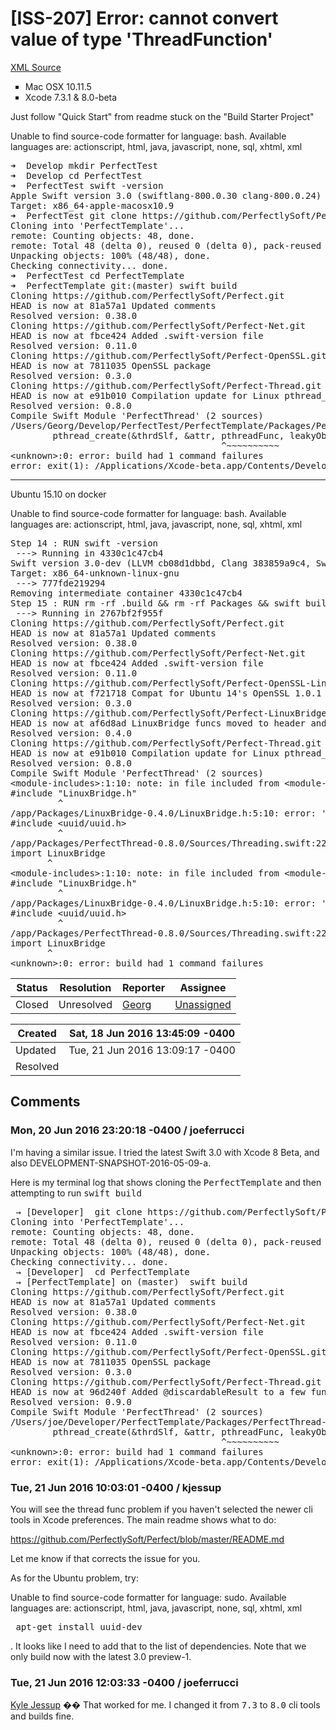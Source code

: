# [ISS-207] Error: cannot convert value of type 'ThreadFunction'

[XML Source](./xml/ISS-207.xml)
<p><ul class="alternate" type="square">
	<li>Mac OSX 10.11.5</li>
	<li>Xcode 7.3.1 &amp; 8.0-beta</li>
</ul>


<p>Just follow "Quick Start" from readme stuck on the "Build Starter Project"</p>

<div class="code panel" style="border-width: 1px;"><div class="codeContent panelContent">
<div class="error"><span class="error">Unable to find source-code formatter for language: bash.</span> Available languages are: actionscript, html, java, javascript, none, sql, xhtml, xml</div><pre>
➜  Develop mkdir PerfectTest
➜  Develop cd PerfectTest
➜  PerfectTest swift -version
Apple Swift version 3.0 (swiftlang-800.0.30 clang-800.0.24)
Target: x86_64-apple-macosx10.9
➜  PerfectTest git clone https:<span class="code-comment">//github.com/PerfectlySoft/PerfectTemplate.git
</span>Cloning into 'PerfectTemplate'...
remote: Counting objects: 48, done.
remote: Total 48 (delta 0), reused 0 (delta 0), pack-reused 48
Unpacking objects: 100% (48/48), done.
Checking connectivity... done.
➜  PerfectTest cd PerfectTemplate
➜  PerfectTemplate git:(master) swift build
Cloning https:<span class="code-comment">//github.com/PerfectlySoft/Perfect.git
</span>HEAD is now at 81a57a1 Updated comments
Resolved version: 0.38.0
Cloning https:<span class="code-comment">//github.com/PerfectlySoft/Perfect-Net.git
</span>HEAD is now at fbce424 Added .swift-version file
Resolved version: 0.11.0
Cloning https:<span class="code-comment">//github.com/PerfectlySoft/Perfect-OpenSSL.git
</span>HEAD is now at 7811035 OpenSSL <span class="code-keyword">package</span>
Resolved version: 0.3.0
Cloning https:<span class="code-comment">//github.com/PerfectlySoft/Perfect-<span class="code-object">Thread</span>.git
</span>HEAD is now at e91b010 Compilation update <span class="code-keyword">for</span> Linux pthread_create difference
Resolved version: 0.8.0
Compile Swift Module 'PerfectThread' (2 sources)
/Users/Georg/Develop/PerfectTest/PerfectTemplate/Packages/PerfectThread-0.8.0/Sources/ThreadQueue.swift:221:41: error: cannot convert value of type 'ThreadFunction' (aka '@convention(c) UnsafeMutablePointer&lt;()&gt; -&gt; Optional&lt;UnsafeMutablePointer&lt;()&gt;&gt;') to expected argument type '(@convention(c) (UnsafeMutablePointer&lt;<span class="code-object">Void</span>&gt;?) -&gt; UnsafeMutablePointer&lt;<span class="code-object">Void</span>&gt;?)!'
        pthread_create(&amp;thrdSlf, &amp;attr, pthreadFunc, leakyObject)
                                        ^~~~~~~~~~~
&lt;unknown&gt;:0: error: build had 1 command failures
error: exit(1): /Applications/Xcode-beta.app/Contents/Developer/Toolchains/XcodeDefault.xctoolchain/usr/bin/swift-build-tool -f /Users/Georg/Develop/PerfectTest/PerfectTemplate/.build/debug.yaml
</pre>
</div></div>
<hr />

<p>Ubuntu 15.10 on docker </p>

<div class="code panel" style="border-width: 1px;"><div class="codeContent panelContent">
<div class="error"><span class="error">Unable to find source-code formatter for language: bash.</span> Available languages are: actionscript, html, java, javascript, none, sql, xhtml, xml</div><pre>
Step 14 : RUN swift -version
 ---&gt; Running in 4330c1c47cb4
Swift version 3.0-dev (LLVM cb08d1dbbd, Clang 383859a9c4, Swift 9e8266aaeb)
Target: x86_64-unknown-linux-gnu
 ---&gt; 777fde219294
Removing intermediate container 4330c1c47cb4
Step 15 : RUN rm -rf .build &amp;&amp; rm -rf Packages &amp;&amp; swift build --clean &amp;&amp; swift build -Xcc -fblocks -Xlinker -rpath -Xlinker .build/debug
 ---&gt; Running in 2767bf2f955f
Cloning https:<span class="code-comment">//github.com/PerfectlySoft/Perfect.git
</span>HEAD is now at 81a57a1 Updated comments
Resolved version: 0.38.0
Cloning https:<span class="code-comment">//github.com/PerfectlySoft/Perfect-Net.git
</span>HEAD is now at fbce424 Added .swift-version file
Resolved version: 0.11.0
Cloning https:<span class="code-comment">//github.com/PerfectlySoft/Perfect-OpenSSL-Linux.git
</span>HEAD is now at f721718 Compat <span class="code-keyword">for</span> Ubuntu 14's OpenSSL 1.0.1
Resolved version: 0.3.0
Cloning https:<span class="code-comment">//github.com/PerfectlySoft/Perfect-LinuxBridge.git
</span>HEAD is now at af6d8ad LinuxBridge funcs moved to header and extern inlined
Resolved version: 0.4.0
Cloning https:<span class="code-comment">//github.com/PerfectlySoft/Perfect-<span class="code-object">Thread</span>.git
</span>HEAD is now at e91b010 Compilation update <span class="code-keyword">for</span> Linux pthread_create difference
Resolved version: 0.8.0
Compile Swift Module 'PerfectThread' (2 sources)
&lt;module-includes&gt;:1:10: note: in file included from &lt;module-includes&gt;:1:
#include <span class="code-quote">"LinuxBridge.h"</span>
         ^
/app/Packages/LinuxBridge-0.4.0/LinuxBridge.h:5:10: error: 'uuid/uuid.h' file not found
#include &lt;uuid/uuid.h&gt;
         ^
/app/Packages/PerfectThread-0.8.0/Sources/Threading.swift:22:8: error: could not build Objective-C module 'LinuxBridge'
<span class="code-keyword">import</span> LinuxBridge
       ^
&lt;module-includes&gt;:1:10: note: in file included from &lt;module-includes&gt;:1:
#include <span class="code-quote">"LinuxBridge.h"</span>
         ^
/app/Packages/LinuxBridge-0.4.0/LinuxBridge.h:5:10: error: 'uuid/uuid.h' file not found
#include &lt;uuid/uuid.h&gt;
         ^
/app/Packages/PerfectThread-0.8.0/Sources/Threading.swift:22:8: error: could not build Objective-C module 'LinuxBridge'
<span class="code-keyword">import</span> LinuxBridge
       ^
&lt;unknown&gt;:0: error: build had 1 command failures
</pre>
</div></div></p>





Status|Resolution|Reporter|Assignee
------|----------|--------|--------
Closed|Unresolved|[Georg](roma86)|[Unassigned]($-1)





Created|Sat, 18 Jun 2016 13:45:09 -0400
-------|--------------
Updated|Tue, 21 Jun 2016 13:09:17 -0400
Resolved|


## Comments




### Mon, 20 Jun 2016 23:20:18 -0400 / joeferrucci 

<p><p>I'm having a similar issue. I tried the latest Swift 3.0 with Xcode 8 Beta, and also DEVELOPMENT-SNAPSHOT-2016-05-09-a.</p>

<p> Here is my terminal log that shows cloning the <tt>PerfectTemplate</tt> and then attempting to run <tt>swift build</tt></p>

<div class="code panel" style="border-width: 1px;"><div class="codeContent panelContent">
<pre class="code-java">
 → [Developer]  git clone https:<span class="code-comment">//github.com/PerfectlySoft/PerfectTemplate.git
</span>Cloning into 'PerfectTemplate'...
remote: Counting objects: 48, done.
remote: Total 48 (delta 0), reused 0 (delta 0), pack-reused 48
Unpacking objects: 100% (48/48), done.
Checking connectivity... done.
 → [Developer]  cd PerfectTemplate
 → [PerfectTemplate] on (master)  swift build
Cloning https:<span class="code-comment">//github.com/PerfectlySoft/Perfect.git
</span>HEAD is now at 81a57a1 Updated comments
Resolved version: 0.38.0
Cloning https:<span class="code-comment">//github.com/PerfectlySoft/Perfect-Net.git
</span>HEAD is now at fbce424 Added .swift-version file
Resolved version: 0.11.0
Cloning https:<span class="code-comment">//github.com/PerfectlySoft/Perfect-OpenSSL.git
</span>HEAD is now at 7811035 OpenSSL <span class="code-keyword">package</span>
Resolved version: 0.3.0
Cloning https:<span class="code-comment">//github.com/PerfectlySoft/Perfect-<span class="code-object">Thread</span>.git
</span>HEAD is now at 96d240f Added @discardableResult to a few funcs
Resolved version: 0.9.0
Compile Swift Module 'PerfectThread' (2 sources)
/Users/joe/Developer/PerfectTemplate/Packages/PerfectThread-0.9.0/Sources/ThreadQueue.swift:221:41: error: cannot convert value of type 'ThreadFunction' (aka '@convention(c) UnsafeMutablePointer&lt;()&gt; -&gt; Optional&lt;UnsafeMutablePointer&lt;()&gt;&gt;') to expected argument type '(@convention(c) (UnsafeMutablePointer&lt;<span class="code-object">Void</span>&gt;?) -&gt; UnsafeMutablePointer&lt;<span class="code-object">Void</span>&gt;?)!'
        pthread_create(&amp;thrdSlf, &amp;attr, pthreadFunc, leakyObject)
                                        ^~~~~~~~~~~
&lt;unknown&gt;:0: error: build had 1 command failures
error: exit(1): /Applications/Xcode-beta.app/Contents/Developer/Toolchains/XcodeDefault.xctoolchain/usr/bin/swift-build-tool -f /Users/joe/Developer/PerfectTemplate/.build/debug.yaml
</pre>
</div></div></p>


### Tue, 21 Jun 2016 10:03:01 -0400 / kjessup 

<p><p>You will see the thread func problem if you haven't selected the newer cli tools in Xcode preferences. The main readme shows what to do:</p>

<p><a href="https://github.com/PerfectlySoft/Perfect/blob/master/README.md" class="external-link" rel="nofollow">https://github.com/PerfectlySoft/Perfect/blob/master/README.md</a></p>

<p>Let me know if that corrects the issue for you.</p>

<p>As for the Ubuntu problem, try: </p>
<div class="code panel" style="border-width: 1px;"><div class="codeContent panelContent">
<div class="error"><span class="error">Unable to find source-code formatter for language: sudo.</span> Available languages are: actionscript, html, java, javascript, none, sql, xhtml, xml</div><pre> apt-get install uuid-dev</pre>
</div></div>
<p>. It looks like I need to add that to the list of dependencies. Note that we only build now with the latest 3.0 preview-1.</p></p>


### Tue, 21 Jun 2016 12:03:33 -0400 / joeferrucci 

<p><p><a href="http://jira.perfect.org:8080/secure/ViewProfile.jspa?name=kjessup" class="user-hover" rel="kjessup">Kyle Jessup</a> ��  That worked for me. I changed it from <tt>7.3</tt> to <tt>8.0</tt> cli tools and builds fine. </p></p>


